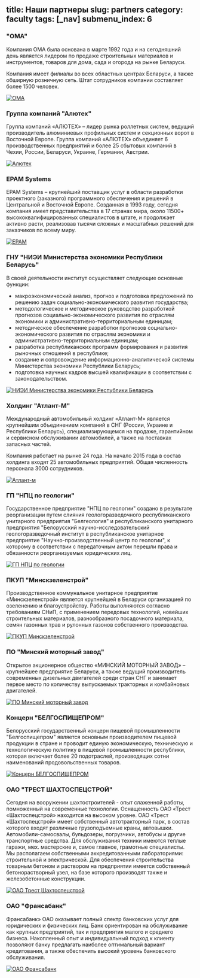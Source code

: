 title: Наши партнеры
slug: partners
category: faculty
tags: [_nav]
submenu_index: 6
---

### "ОМА"

Компания ОМА была основана в марте 1992 года и на сегодняшний день является
лидером по продаже строительных материалов и инструментов, товаров для дома,
сада и огорода на рынке Беларуси.

Компания имеет филиалы во всех областных центрах Беларуси, а также обширную
розничную сеть. Штат сотрудников компании составляет более 1500 человек.

[![OMA](/img/content/partners/oma.png)](http://www.oma.by/)

### Группа компаний "Алютех"

Группа компаний «АЛЮТЕХ» – лидер рынка роллетных систем, ведущий производитель
алюминиевых профильных систем и секционных ворот в Восточной Европе. Группа
компаний «АЛЮТЕХ» объединяет 6 производственных предприятий и более 25 сбытовых
компаний в Чехии, России, Беларуси, Украине, Германии, Австрии.

[![Алютех](/img/content/partners/alutech.png)](http://www.alutech-group.com/)

### EPAM Systems

EPAM Systems – крупнейший поставщик услуг в области разработки проектного
(заказного) программного обеспечения и решений в Центральной и Восточной Европе.
Созданная в 1993 году, сегодня компания имеет представительства в 17 странах
мира, около 11500+ высококвалифицированных специалистов в штате, и продолжает
активно расти, реализовав тысячи сложных и масштабных решений для заказчиков по
всему миру.

[![EPAM](/img/content/partners/epam.png)](http://www.epam.by/)

### ГНУ "НИЭИ Министерства экономики Республики Беларусь"

В своей деятельности институт осуществляет следующие основные функции:

- макроэкономический анализ, прогноз и подготовка предложений по решению задач социально-экономического развития государства;
- методологическое и методическое руководство разработкой прогнозов социально-экономического развития по отраслям экономики и административно-территориальным единицам;
- методическое обеспечение разработки прогнозов социально-экономического развития по отраслям экономики и административно-территориальным единицам;
- разработка республиканских программ формирования и развития рыночных отношений в республике;
- создание и сопровождение информационно-аналитической системы Министерства экономики Республики Беларусь;
- подготовка научных кадров высшей квалификации в соответствии с законодательством.

[![НИЭИ Министерства экономики Республики Беларусь](/img/content/partners/min_economy.gif)](http://www.economy.gov.by/ru/niei)

### Холдинг "Атлант-М"

Международный автомобильный холдинг «Атлант-М» является крупнейшим объединением
компаний в СНГ (России, Украине и Республики Беларусь), специализирующемся на
продаже, гарантийном и сервисном обслуживании автомобилей, а также на поставках
запасных частей.

Компания работает на рынке 24 года. На начало 2015 года в состав холдинга входят
25 автомобильных предприятий. Общая численность персонала 3000 сотрудников.

[![Атлант-м](/img/content/partners/atlant_m.jpg)](http://atlant-m.by/)

### ГП "НПЦ по геологии"

Государственное предприятие "НПЦ по геологии" создано в результате реорганизации
путем слияния геологоразведочного республиканского унитарного предприятия
"Белгеология" и республиканского унитарного предприятия "Белорусский
научно-исследовательский геологоразведочный институт в республиканское унитарное
предприятие "Научно-производственный центр по геологии", к которому в
соответствии с передаточным актом перешли права и обязанности реорганизуемых
юридических лиц.

[![ГП НПЦ по геологии](/img/content/partners/npc_geology.jpg)](http://geologiya.by/)

### ПКУП "Минскзеленстрой"

Производственное коммунальное унитарное предприятие «Минскзеленстрой» является крупнейшей в Беларуси организацией по озеленению и благоустройству. Работы выполняются согласно требованиям СНиП, с применением передовых технологий, новейших строительных материалов, разнообразного посадочного материала, семян газонных трав и рулонных газонов собственного производства.

[![ПКУП Минскзеленстрой](/img/content/partners/mzs.jpg)](http://mzs.by/)

### ПО "Минский моторный завод"

Открытое акционерное общество «МИНСКИЙ МОТОРНЫЙ ЗАВОД» – крупнейшее предприятие Беларуси, а также ведущий производитель современных дизельных двигателей среди стран СНГ и занимает первое место по количеству выпускаемых тракторных и комбайновых двигателей.

[![ПО Минский моторный завод](/img/content/partners/mmz.jpg)](http://po-mmz.minsk.by/)

### Концерн "БЕЛГОСПИЩЕПРОМ"

Белорусский государственный концерн пищевой промышленности "Белгоспищепром" является основным производителем пищевой продукции в стране и проводит единую экономическую, техническую и технологическую политику в пищевой промышленности республики, которая включает более 20 подотраслей, производящих сотни наименований продовольственных товаров.

[![Концерн БЕЛГОСПИЩЕПРОМ](/img/content/partners/bgp.jpg)](http://bgp.by/)

### ОАО "ТРЕСТ ШАХТОСПЕЦСТРОЙ"

Сегодня на вооружении шахтостроителей - опыт слаженной работы, помноженный на современные технологии. Оснащенность ОАО «Трест «Шахтоспецстрой» находится на высоком уровне. ОАО «Трест «Шахтоспецстрой» имеет собственный автотракторный парк, в состав которого входят различные грузоподъемные краны, автовышки. Автомобили-самосвалы, бульдозеры, погрузчики, автобусы и другие транспортные средства. Для обслуживания техники имеются теплые гаражи, мех. мастерские и, самое главное, грамотные специалисты. Мы располагаем собственными аккредитованными лабораториями: строительной и электрической. Для обеспечения строительства товарным бетоном и раствором на предприятии имеется собственный бетонорастворный узел, на базе которого производят также и железобетонные конструкции.

[![ОАО Трест Шахтоспецстрой](/img/content/partners/shahta.gif)](http://shahta.by/)

### ОАО "Франсабанк"

Франсабанк» ОАО оказывает полный спектр банковских услуг для юридических и физических лиц. Банк ориентирован на обслуживание как крупных предприятий, так и предприятия малого и среднего бизнеса. Накопленный опыт и индивидуальный подход к клиенту позволяют банку предлагать наиболее оптимальный вариант кредитования, а также обеспечить высокий уровень банковского обслуживания.

[![ОАО Франсабанк](/img/content/partners/fransabank.png)](http://fransabank.by/)
